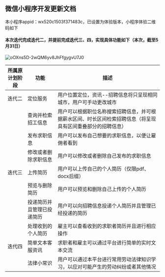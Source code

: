 ## 微信小程序开发更新文档

本小程序appid：wx520c1503f371483c，已设置为体验版本，小程序体验二维码如下



#### 本次迭代完成迭代二，并提前完成迭代三、四，实现具体功能如下（本次，截至5月31日）

![oOXns5D-2wQM6yv8JhFfgygvU7J0](https://user-images.githubusercontent.com/80507715/171015354-2cc8fe7d-42c1-4416-9af8-a7105b752dd3.jpg)


| 所属原计划阶段 | 功能                       | 描述                                                         |
| -------------- | -------------------------- | ------------------------------------------------------------ |
| 迭代二         | 定位服务                   | 用户位置定位，资讯--招聘信息将只呈现相同城市，用户可手动更改城市 |
|                | 查询并检索招工信息         | 用户可以根据职位名称搜索招聘信息，并可根据薪水区间、时长区间检索招聘信息（将呈现具有区间重叠部分的招聘信息） |
|                | 发布求职信息               | 用户可以发布自己想要的求职信息，以便让雇佣者看到             |
|                | 修改或者删除求职信息       | 用户可以修改或者删除自己发布的求职信息                       |
| 迭代三         | 上传简历                   | 用户可以上传自己的个人简历（仅限pdf、docx后缀）              |
|                | 预览与删除简历             | 用户可以预览和删除自己上传的个人简历                         |
|                | 投递简历并且管理已投递简历 | 用户可以向招聘信息投递个人简历并且管理已经投递的简历         |
|                | 处理收到的个人简历         | 雇主可以查看收到的求职者简历并且进行相应操作                 |
| 迭代四         | 简单文本客服资讯           | 求职者和雇主可以通过平台进行简单的实时文本交流               |
|                | 法律小常识                 | 用户可以通过本平台进行常用劳动法律知识学习，以应对可能产生的劳动纠纷或者其他情况 |

